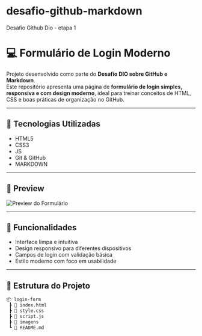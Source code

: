 # desafio-github-markdown
Desafio Github Dio -  etapa 1



# 💻 Formulário de Login Moderno

Projeto desenvolvido como parte do **Desafio DIO sobre GitHub e Markdown**.  
Este repositório apresenta uma página de **formulário de login simples, responsiva e com design moderno**, ideal para treinar conceitos de HTML, CSS e boas práticas de organização no GitHub.

---

## 🚀 Tecnologias Utilizadas

- HTML5
- CSS3
- JS
- Git & GitHub
- MARKDOWN

---

## 📸 Preview

![Preview do Formulário](./imagens/TELA%20LOGIN.png)

---

## 🎯 Funcionalidades

- Interface limpa e intuitiva
- Design responsivo para diferentes dispositivos
- Campos de login com validação básica
- Estilo moderno com foco em usabilidade

---

## 📁 Estrutura do Projeto

```bash
📦 login-form
 ┣ 📜 index.html
 ┣ 📜 style.css
 ┣ 📜 script.js
 ┣ 📜 imagens
 ┗ 📜 README.md
 